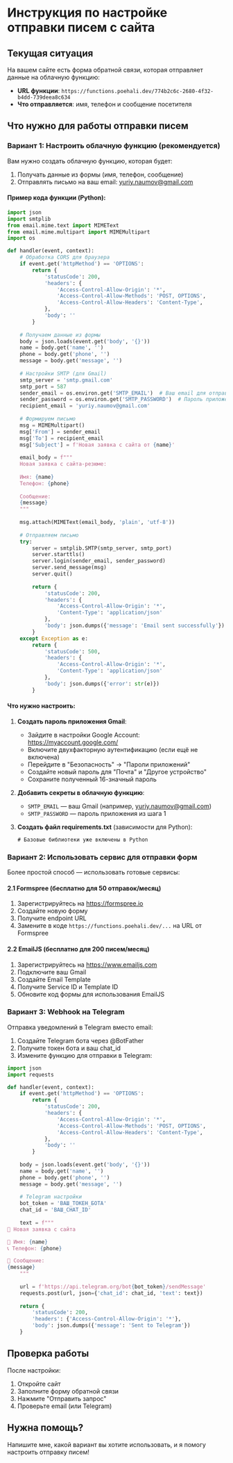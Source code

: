 # Инструкция по настройке отправки писем с сайта

## Текущая ситуация

На вашем сайте есть форма обратной связи, которая отправляет данные на облачную функцию:
- **URL функции**: `https://functions.poehali.dev/774b2c6c-2680-4f32-b4dd-739deea8c634`
- **Что отправляется**: имя, телефон и сообщение посетителя

## Что нужно для работы отправки писем

### Вариант 1: Настроить облачную функцию (рекомендуется)

Вам нужно создать облачную функцию, которая будет:
1. Получать данные из формы (имя, телефон, сообщение)
2. Отправлять письмо на ваш email: yuriy.naumov@gmail.com

#### Пример кода функции (Python):

```python
import json
import smtplib
from email.mime.text import MIMEText
from email.mime.multipart import MIMEMultipart
import os

def handler(event, context):
    # Обработка CORS для браузера
    if event.get('httpMethod') == 'OPTIONS':
        return {
            'statusCode': 200,
            'headers': {
                'Access-Control-Allow-Origin': '*',
                'Access-Control-Allow-Methods': 'POST, OPTIONS',
                'Access-Control-Allow-Headers': 'Content-Type',
            },
            'body': ''
        }
    
    # Получаем данные из формы
    body = json.loads(event.get('body', '{}'))
    name = body.get('name', '')
    phone = body.get('phone', '')
    message = body.get('message', '')
    
    # Настройки SMTP (для Gmail)
    smtp_server = 'smtp.gmail.com'
    smtp_port = 587
    sender_email = os.environ.get('SMTP_EMAIL')  # Ваш email для отправки
    sender_password = os.environ.get('SMTP_PASSWORD')  # Пароль приложения Gmail
    recipient_email = 'yuriy.naumov@gmail.com'
    
    # Формируем письмо
    msg = MIMEMultipart()
    msg['From'] = sender_email
    msg['To'] = recipient_email
    msg['Subject'] = f'Новая заявка с сайта от {name}'
    
    email_body = f"""
    Новая заявка с сайта-резюме:
    
    Имя: {name}
    Телефон: {phone}
    
    Сообщение:
    {message}
    """
    
    msg.attach(MIMEText(email_body, 'plain', 'utf-8'))
    
    # Отправляем письмо
    try:
        server = smtplib.SMTP(smtp_server, smtp_port)
        server.starttls()
        server.login(sender_email, sender_password)
        server.send_message(msg)
        server.quit()
        
        return {
            'statusCode': 200,
            'headers': {
                'Access-Control-Allow-Origin': '*',
                'Content-Type': 'application/json'
            },
            'body': json.dumps({'message': 'Email sent successfully'})
        }
    except Exception as e:
        return {
            'statusCode': 500,
            'headers': {
                'Access-Control-Allow-Origin': '*',
                'Content-Type': 'application/json'
            },
            'body': json.dumps({'error': str(e)})
        }
```

#### Что нужно настроить:

1. **Создать пароль приложения Gmail**:
   - Зайдите в настройки Google Account: https://myaccount.google.com/
   - Включите двухфакторную аутентификацию (если ещё не включена)
   - Перейдите в "Безопасность" → "Пароли приложений"
   - Создайте новый пароль для "Почта" и "Другое устройство"
   - Сохраните полученный 16-значный пароль

2. **Добавить секреты в облачную функцию**:
   - `SMTP_EMAIL` — ваш Gmail (например, yuriy.naumov@gmail.com)
   - `SMTP_PASSWORD` — пароль приложения из шага 1

3. **Создать файл requirements.txt** (зависимости для Python):
   ```
   # Базовые библиотеки уже включены в Python
   ```

### Вариант 2: Использовать сервис для отправки форм

Более простой способ — использовать готовые сервисы:

#### 2.1 Formspree (бесплатно для 50 отправок/месяц)
1. Зарегистрируйтесь на https://formspree.io
2. Создайте новую форму
3. Получите endpoint URL
4. Замените в коде `https://functions.poehali.dev/...` на URL от Formspree

#### 2.2 EmailJS (бесплатно для 200 писем/месяц)
1. Зарегистрируйтесь на https://www.emailjs.com
2. Подключите ваш Gmail
3. Создайте Email Template
4. Получите Service ID и Template ID
5. Обновите код формы для использования EmailJS

### Вариант 3: Webhook на Telegram

Отправка уведомлений в Telegram вместо email:

1. Создайте Telegram бота через @BotFather
2. Получите токен бота и ваш chat_id
3. Измените функцию для отправки в Telegram:

```python
import json
import requests

def handler(event, context):
    if event.get('httpMethod') == 'OPTIONS':
        return {
            'statusCode': 200,
            'headers': {
                'Access-Control-Allow-Origin': '*',
                'Access-Control-Allow-Methods': 'POST, OPTIONS',
                'Access-Control-Allow-Headers': 'Content-Type',
            },
            'body': ''
        }
    
    body = json.loads(event.get('body', '{}'))
    name = body.get('name', '')
    phone = body.get('phone', '')
    message = body.get('message', '')
    
    # Telegram настройки
    bot_token = 'ВАШ_ТОКЕН_БОТА'
    chat_id = 'ВАШ_CHAT_ID'
    
    text = f"""
🔔 Новая заявка с сайта

👤 Имя: {name}
📞 Телефон: {phone}

💬 Сообщение:
{message}
    """
    
    url = f'https://api.telegram.org/bot{bot_token}/sendMessage'
    requests.post(url, json={'chat_id': chat_id, 'text': text})
    
    return {
        'statusCode': 200,
        'headers': {'Access-Control-Allow-Origin': '*'},
        'body': json.dumps({'message': 'Sent to Telegram'})
    }
```

## Проверка работы

После настройки:
1. Откройте сайт
2. Заполните форму обратной связи
3. Нажмите "Отправить запрос"
4. Проверьте email (или Telegram)

## Нужна помощь?

Напишите мне, какой вариант вы хотите использовать, и я помогу настроить отправку писем!
